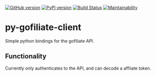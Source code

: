 [![GitHub version](https://badge.fury.io/gh/mgmonteleone%2Fpy-gofiliate-client.svg)](https://badge.fury.io/gh/mgmonteleone%2Fpy-gofiliate-client)
[![PyPI version](https://badge.fury.io/py/gofiliate.svg)](https://badge.fury.io/py/gofiliate)
[![Build Status](https://travis-ci.org/mgmonteleone/py-gofiliate-client.svg?branch=master)](https://travis-ci.org/mgmonteleone/py-gofiliate-client)
[![Maintainability](https://api.codeclimate.com/v1/badges/b568814903559f0dd39c/maintainability)](https://codeclimate.com/github/mgmonteleone/py-gofilliate-client/maintainability)
# py-gofiliate-client

Simple python bindings for the gofiliate API.

## Functionality

Currently only authenticates to the API, and can decode a affiiate token.

